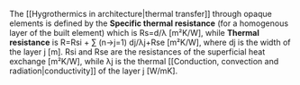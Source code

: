 The [[Hygrothermics in architecture|thermal transfer]] through opaque elements is defined by the **Specific thermal resistance** (for a homogenous layer of the built element) which is Rs=d/λ [m²K/W], while **Thermal resistance** is R=Rsi + ∑ (n->j=1) dj/λj+Rse [m²K/W], where dj is the width of the layer j [m]. Rsi and Rse are the resistances of the superficial heat exchange [m²K/W], while λj is the thermal [[Conduction, convection and radiation|conductivity]] of the layer j [W/mK]. 